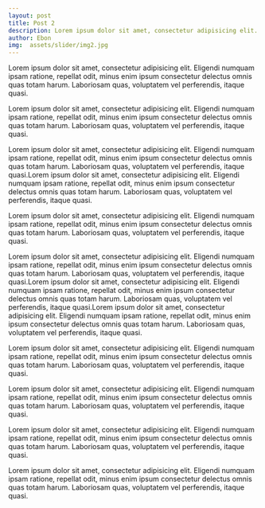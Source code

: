 ```yaml
---
layout: post
title: Post 2
description: Lorem ipsum dolor sit amet, consectetur adipisicing elit. Ex quisquam, distinctio sunt cumque enim velit illo fuga sint iure eos molestiae consequuntur veritatis impedit nobis odit error ipsum maxime eum!
author: Ebon
img:  assets/slider/img2.jpg
---
```


Lorem ipsum dolor sit amet, consectetur adipisicing elit. Eligendi numquam ipsam ratione, repellat odit, minus enim ipsum consectetur delectus omnis quas totam harum. Laboriosam quas, voluptatem vel perferendis, itaque quasi.

Lorem ipsum dolor sit amet, consectetur adipisicing elit. Eligendi numquam ipsam ratione, repellat odit, minus enim ipsum consectetur delectus omnis quas totam harum. Laboriosam quas, voluptatem vel perferendis, itaque quasi.

Lorem ipsum dolor sit amet, consectetur adipisicing elit. Eligendi numquam ipsam ratione, repellat odit, minus enim ipsum consectetur delectus omnis quas totam harum. Laboriosam quas, voluptatem vel perferendis, itaque quasi.Lorem ipsum dolor sit amet, consectetur adipisicing elit. Eligendi numquam ipsam ratione, repellat odit, minus enim ipsum consectetur delectus omnis quas totam harum. Laboriosam quas, voluptatem vel perferendis, itaque quasi.


Lorem ipsum dolor sit amet, consectetur adipisicing elit. Eligendi numquam ipsam ratione, repellat odit, minus enim ipsum consectetur delectus omnis quas totam harum. Laboriosam quas, voluptatem vel perferendis, itaque quasi.

Lorem ipsum dolor sit amet, consectetur adipisicing elit. Eligendi numquam ipsam ratione, repellat odit, minus enim ipsum consectetur delectus omnis quas totam harum. Laboriosam quas, voluptatem vel perferendis, itaque quasi.Lorem ipsum dolor sit amet, consectetur adipisicing elit. Eligendi numquam ipsam ratione, repellat odit, minus enim ipsum consectetur delectus omnis quas totam harum. Laboriosam quas, voluptatem vel perferendis, itaque quasi.Lorem ipsum dolor sit amet, consectetur adipisicing elit. Eligendi numquam ipsam ratione, repellat odit, minus enim ipsum consectetur delectus omnis quas totam harum. Laboriosam quas, voluptatem vel perferendis, itaque quasi.

Lorem ipsum dolor sit amet, consectetur adipisicing elit. Eligendi numquam ipsam ratione, repellat odit, minus enim ipsum consectetur delectus omnis quas totam harum. Laboriosam quas, voluptatem vel perferendis, itaque quasi.


Lorem ipsum dolor sit amet, consectetur adipisicing elit. Eligendi numquam ipsam ratione, repellat odit, minus enim ipsum consectetur delectus omnis quas totam harum. Laboriosam quas, voluptatem vel perferendis, itaque quasi.

Lorem ipsum dolor sit amet, consectetur adipisicing elit. Eligendi numquam ipsam ratione, repellat odit, minus enim ipsum consectetur delectus omnis quas totam harum. Laboriosam quas, voluptatem vel perferendis, itaque quasi.

Lorem ipsum dolor sit amet, consectetur adipisicing elit. Eligendi numquam ipsam ratione, repellat odit, minus enim ipsum consectetur delectus omnis quas totam harum. Laboriosam quas, voluptatem vel perferendis, itaque quasi.





